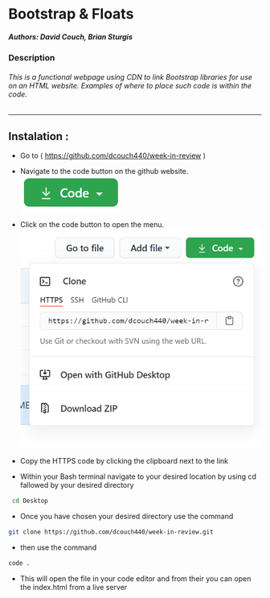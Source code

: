 # Bootstrap & Floats


##### Authors: David Couch, Brian Sturgis


### Description


###### This is a functional webpage using CDN to link Bootstrap libraries for use on an HTML website. Examples of where to place such code is within the code.

___

## Instalation :
  - Go to ( https://github.com/dcouch440/week-in-review )
  - Navigate to the code button on the github website.
![Code buton](/img/code.PNG)

  - Click on the code button to open the menu.
![Code buton](/img/githubrepo.PNG)

- Copy the HTTPS code by clicking the clipboard next to the link

- Within your Bash terminal navigate to your desired location by using cd fallowed by your desired directory 
```bash
 cd Desktop
``` 

- Once you have chosen your desired directory use the command
```bash 
git clone https://github.com/dcouch440/week-in-review.git
```

- then use the command 
``` bash
code .
```
- This will open the file in your code editor and from their you can open the index.html from a live server

